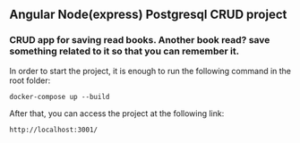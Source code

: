 ## Angular Node(express) Postgresql CRUD project

### CRUD app for saving read books. Another book read? save something related to it so that you can remember it.

In order to start the project, it is enough to run the following command in the root folder:

```
docker-compose up --build
```

After that, you can access the project at the following link:

```
http://localhost:3001/
```
